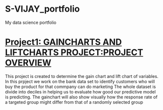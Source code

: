 # S-VIJAY_portfolio
My data science portfolio

# [Project1: GAINCHARTS AND LIFTCHARTS PROJECT:PROJECT OVERVIEW](https://github.com/botvijay/S-VIJAY_portfolio)
This project is created to determine the gain chart and lift chart of variables.
In this prpject we work on the bank data set to identify customers who will buy the product for that commpany can do marketing
The whole dataset is divide into deciles in helping us to evaluate how good our predictive model is predicting.
The gainchart will also show visually how the response rate of a targeted group might differ from that of a randomly selected group
